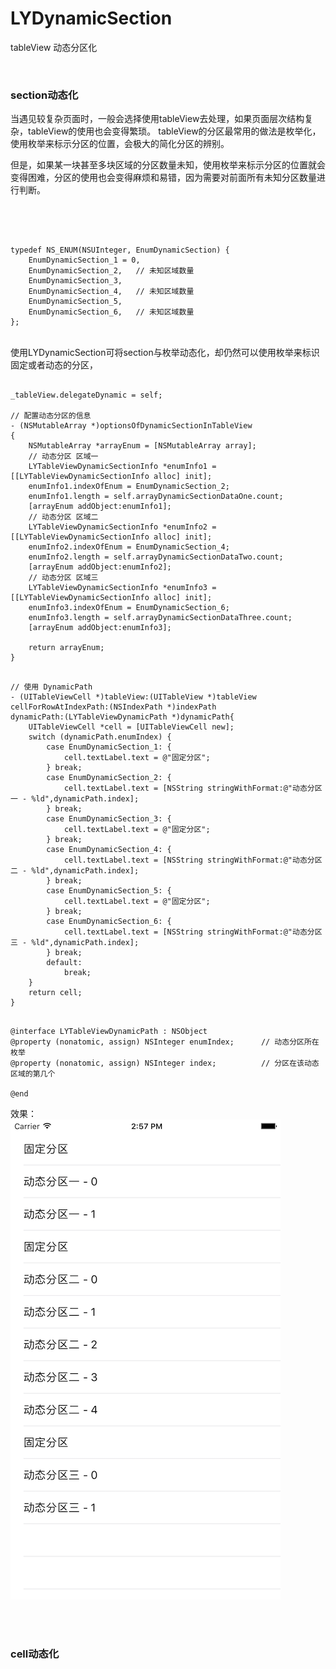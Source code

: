 # LYDynamicSection
tableView 动态分区化
</br>

</br>

### section动态化
当遇见较复杂页面时，一般会选择使用tableView去处理，如果页面层次结构复杂，tableView的使用也会变得繁琐。
tableView的分区最常用的做法是枚举化，使用枚举来标示分区的位置，会极大的简化分区的辨别。 

但是，如果某一块甚至多块区域的分区数量未知，使用枚举来标示分区的位置就会变得困难，分区的使用也会变得麻烦和易错，因为需要对前面所有未知分区数量进行判断。

</br>
</br>

<pre><code>
typedef NS_ENUM(NSUInteger, EnumDynamicSection) {
    EnumDynamicSection_1 = 0,
    EnumDynamicSection_2,   // 未知区域数量
    EnumDynamicSection_3,
    EnumDynamicSection_4,   // 未知区域数量
    EnumDynamicSection_5,
    EnumDynamicSection_6,   // 未知区域数量
};
</code></pre>

</br>
使用LYDynamicSection可将section与枚举动态化，却仍然可以使用枚举来标识固定或者动态的分区， 


<pre><code>
_tableView.delegateDynamic = self;

// 配置动态分区的信息
- (NSMutableArray <LYTableViewDynamicSectionInfo*>*)optionsOfDynamicSectionInTableView
{
    NSMutableArray *arrayEnum = [NSMutableArray array];
    // 动态分区 区域一
    LYTableViewDynamicSectionInfo *enumInfo1 = [[LYTableViewDynamicSectionInfo alloc] init];
    enumInfo1.indexOfEnum = EnumDynamicSection_2;
    enumInfo1.length = self.arrayDynamicSectionDataOne.count;
    [arrayEnum addObject:enumInfo1];
    // 动态分区 区域二
    LYTableViewDynamicSectionInfo *enumInfo2 = [[LYTableViewDynamicSectionInfo alloc] init];
    enumInfo2.indexOfEnum = EnumDynamicSection_4;
    enumInfo2.length = self.arrayDynamicSectionDataTwo.count;
    [arrayEnum addObject:enumInfo2];
    // 动态分区 区域三
    LYTableViewDynamicSectionInfo *enumInfo3 = [[LYTableViewDynamicSectionInfo alloc] init];
    enumInfo3.indexOfEnum = EnumDynamicSection_6;
    enumInfo3.length = self.arrayDynamicSectionDataThree.count;
    [arrayEnum addObject:enumInfo3];
    
    return arrayEnum;
}
</pre></code>

<pre><code>
// 使用 DynamicPath
- (UITableViewCell *)tableView:(UITableView *)tableView cellForRowAtIndexPath:(NSIndexPath *)indexPath 
dynamicPath:(LYTableViewDynamicPath *)dynamicPath{
    UITableViewCell *cell = [UITableViewCell new];
    switch (dynamicPath.enumIndex) {
        case EnumDynamicSection_1: {
            cell.textLabel.text = @"固定分区";
        } break;
        case EnumDynamicSection_2: {
            cell.textLabel.text = [NSString stringWithFormat:@"动态分区一 - %ld",dynamicPath.index];
        } break;
        case EnumDynamicSection_3: {
            cell.textLabel.text = @"固定分区";
        } break;
        case EnumDynamicSection_4: {
            cell.textLabel.text = [NSString stringWithFormat:@"动态分区二 - %ld",dynamicPath.index];
        } break;
        case EnumDynamicSection_5: {
            cell.textLabel.text = @"固定分区";
        } break;
        case EnumDynamicSection_6: {
            cell.textLabel.text = [NSString stringWithFormat:@"动态分区三 - %ld",dynamicPath.index];
        } break;
        default:
            break;
    }
    return cell;
}
</pre></code>

<pre><code>
@interface LYTableViewDynamicPath : NSObject
@property (nonatomic, assign) NSInteger enumIndex;      // 动态分区所在枚举
@property (nonatomic, assign) NSInteger index;          // 分区在该动态区域的第几个

@end
</pre></code>

效果：  
![](https://github.com/LYKit/LYDynamicSection/raw/master/image/section.png)


</br>
</br>

### cell动态化




